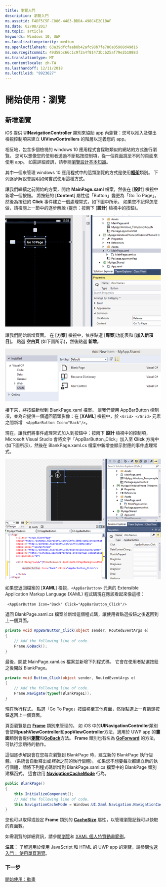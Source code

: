 ```yaml
---
title: 瀏覽入門
description: 瀏覽入門
ms.assetid: F4DF5C5F-C886-4483-BBDA-498C4E2C1BAF
ms.date: 02/08/2017
ms.topic: article
keywords: Windows 10, UWP
ms.localizationpriority: medium
ms.openlocfilehash: 63a39dfcfaab8b42afc98b7fe786a05908d49d16
ms.sourcegitcommit: 49d58bc66c1c9f2a4f81473bcb25af79e2b1088d
ms.translationtype: MT
ms.contentlocale: zh-TW
ms.lasthandoff: 12/11/2018
ms.locfileid: "8923627"
---
```

# <a name="getting-started-navigation"></a>開始使用：瀏覽


## <a name="adding-navigation"></a>新增瀏覽

iOS 提供 **UINavigationController** 類別來協助 app 內瀏覽：您可以推入及彈出檢視控制項來建立 **UIViewControllers** 的階層以定義您的 app。

相反地，包含多個檢視的 windows 10 應用程式會採取類似的網站的方式進行瀏覽。 您可以想像您的使用者透過不斷點按控制項，從一個頁面跳至不同的頁面來使用 app。 如需詳細資訊，請參閱[瀏覽設計基本知識](https://msdn.microsoft.com/library/windows/apps/dn958438)。

其中一個來管理 windows 10 應用程式中的這類瀏覽的方式是使用[**框架**](https://msdn.microsoft.com/library/windows/apps/br242682)類別。 下列逐步解說會說明如何嘗試使用這種方式。

讓我們繼續之前開始的方案，開啟 **MainPage.xaml** 檔案，然後在 \[**設計**\] 檢視中新增一個按鈕。 將按鈕的 \[**Content**\] 屬性從「Button」變更為「Go To Page」。 然後為按鈕的 **Click** 事件建立一個處理常式，如下圖中所示。 如果您不記得怎麼做，請檢閱上一節中的逐步解說 (提示：按兩下 \[**設計**\] 檢視中的按鈕)。

![在 Visual Studio 中新增按鈕及其 Click 事件](images/ios-to-uwp/vs-go-to-page.png)

讓我們開始新增頁面。 在 \[**方案**\] 檢視中，依序點選 \[**專案**\]功能表和 \[**加入新項目**\]。 點選 **空白頁** \(如下圖所示\)，然後點選 **新增**。

![在 Visual Studio 中新增頁面](images/ios-to-uwp/vs-add-new-page.png)

接下來，將按鈕新增到 BlankPage.xaml 檔案。 讓我們使用 AppBarButton 控制項，並為它提供一個返回箭頭影像：在 \[**XAML**\] 檢視中，於 `<Grid> </Grid>` 元素之間新增 ` <AppBarButton Icon="Back"/>`。

現在，讓我們將事件處理常式加入到按鈕中：按兩下 **設計** 檢視中的控制項，Microsoft Visual Studio 會將文字「AppBarButton\_Click」加入至 **Click** 方塊中 \(如下圖所示\)，然後在 BlankPage.xaml.cs 檔案中新增並顯示對應的事件處理常式。

![在 Visual Studio 中新增上一頁按鈕及其 Click 事件](images/ios-to-uwp/vs-add-back-button.png)

如果您返回檔案的 \[**XAML**\] 檢視，`<AppBarButton>` 元素的 Extensible Application Markup Language (XAML) 程式碼現在應該看起來像這樣：

` <AppBarButton Icon="Back" Click="AppBarButton_Click"/>`

返回 BlankPage.xaml.cs 檔案並新增這個程式碼，讓使用者點選按鈕之後返回到上一個頁面。

```csharp
private void AppBarButton_Click(object sender, RoutedEventArgs e)
{
    // Add the following line of code.    
    Frame.GoBack();
}
```

最後，開啟 MainPage.xaml.cs 檔案並新增下列程式碼。 它會在使用者點選按鈕之後開啟 BlankPage。

```csharp
private void Button_Click(object sender, RoutedEventArgs e)
{
    // Add the following line of code.
    Frame.Navigate(typeof(BlankPage1));
}
```

現在執行程式。 點選「Go To Page」按鈕移至其他頁面，然後點選上一頁箭頭按鈕返回上一個頁面。

頁面瀏覽是由 [**Frame**](https://msdn.microsoft.com/library/windows/apps/br242682) 類別來管理的。 如 iOS 中的**UINavigationController**類別會使用**pushViewController**和**popViewController**方法，適用於 UWP app 的**畫面**類別會提供[**瀏覽**](https://msdn.microsoft.com/library/windows/apps/br242694)和[**GoBack**](https://msdn.microsoft.com/library/windows/apps/dn996568)方法。 **Frame** 類別也有名為 [**GoForward**](https://msdn.microsoft.com/library/windows/apps/br242693) 的方法，可執行您期待的動作。

這個逐步解說會在您每次瀏覽到 BlankPage 時，建立新的 BlankPage 執行個體。 (系統會自動釋出或*釋放*之前的執行個體)。 如果您不想要每次都建立新的執行個體，請將下列程式碼新增到 BlankPage.xaml.cs 檔案中的 BlankPage 類別建構函式。 這會啟用 [**NavigationCacheMode**](https://msdn.microsoft.com/library/windows/apps/br227506) 行為。

```csharp
public BlankPage()
{
    this.InitializeComponent();
    // Add the following line of code.
    this.NavigationCacheMode = Windows.UI.Xaml.Navigation.NavigationCacheMode.Enabled;
}
```

您也可以取得或設定 **Frame** 類別的 [**CacheSize**](https://msdn.microsoft.com/library/windows/apps/br242683) 屬性，以管理瀏覽記錄可以快取的頁面數。

如需瀏覽的詳細資訊，請參閱[瀏覽](https://msdn.microsoft.com/library/windows/apps/mt187344)和 [XAML 個人特質動畫範例](http://go.microsoft.com/fwlink/p/?LinkID=242401)。

**注意：** 了解適用於使用 JavaScript 和 HTML 的 UWP app 的瀏覽，請參閱[快速入門： 使用單頁瀏覽](https://msdn.microsoft.com/library/windows/apps/hh452768)。
 
### <a name="next-step"></a>下一步

[開始使用：動畫](getting-started-animation.md)

